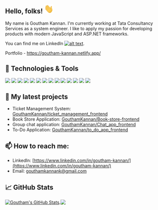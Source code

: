 ## Hello, folks! <img src="/wave.gif" alt="hand wave" width=30 height=30>

My name is Goutham Kannan. I'm currently working at Tata Consultancy Services as a system engineer. I like to apply my passion for developing products with modern JavaScript and ASP.NET frameworks.

You can find me on LinkedIn <a href="https://www.linkedin.com/in/goutham-kannan/"> ![alt text](https://img.shields.io/badge/-LinkedIn-0e76a8?style=plastic&logo=linkedIn)</a>. 

Portfolio - https://goutham-kannan.netlify.app/

## 🔧 Technologies & Tools

![](https://img.shields.io/badge/Code-HTML-informational?style=flat&logo=html5&logoColor=white&color=2bbc8a)
![](https://img.shields.io/badge/Code-CSS-informational?style=flat&logo=css3&logoColor=white&color=2bbc8a)
![](https://img.shields.io/badge/Code-JavaScript-informational?style=flat&logo=javascript&logoColor=white&color=2bbc8a)
![](https://img.shields.io/badge/Code-ReactJS-informational?style=flat&logo=react&logoColor=white&color=2bbc8a)
![](https://img.shields.io/badge/Code-Bootstrap-informational?style=flat&logo=bootstrap&logoColor=white&color=2bbc8a)
![](https://img.shields.io/badge/Code-NodeJS-informational?style=flat&logo=nodedotjs&logoColor=white&color=2bbc8a)
![](https://img.shields.io/badge/Code-MongoDB-informational?style=flat&logo=mongodb&logoColor=white&color=2bbc8a)
![](https://img.shields.io/badge/Code-MySQL-informational?style=flat&logo=mysql&logoColor=white&color=2bbc8a)
![](https://img.shields.io/badge/Code-C%23-informational?style=flat&logo=csharp&logoColor=white&color=2bbc8a)
![](https://img.shields.io/badge/Code-ASP.NET-informational?style=flat&logo=dotnet&logoColor=white&color=2bbc8a)
![](https://img.shields.io/badge/Code-SQL%20Server-informational?style=flat&logo=microsoftsqlserver&logoColor=white&color=2bbc8a)
![](https://img.shields.io/badge/Tools-GIT-informational?style=flat&logo=git&logoColor=white&color=2bbc8a)
![](https://img.shields.io/badge/Tools-Visual%20Studio-informational?style=flat&logo=visualstudio&logoColor=white&color=2bbc8a)
![](https://img.shields.io/badge/Tools-VS%20Code-informational?style=flat&logo=visualstudiocode&logoColor=white&color=2bbc8a)

## 🌱 My latest projects

- Ticket Management System: [GouthamKannan/ticket_management_frontend](https://github.com/GouthamKannan/ticket_management_frontend)
- Book Store Application: [GouthamKannan/Book-store-frontend](https://github.com/GouthamKannan/Book-store-frontend)
- Group chat application: [GouthamKannan/Chat_app_frontend](https://github.com/GouthamKannan/Chat_app_frontend)
- To-Do Application: [GouthamKannan/to_do_app_frontend](https://github.com/GouthamKannan/to_do_app_frontend)

## 📫 How to reach me:

- LinkedIn: [https://www.linkedin.com/in/goutham-kannan/](https://www.linkedin.com/in/goutham-kannan/)
- Email: [gouthamkannank@gmail.com](gouthamkannank@gmail.com)

## &#x1f4c8; GitHub Stats


<a href="https://github.com/GouthamKannan/GouthamKannan">
  <img align="center" src="https://github-readme-stats.vercel.app/api?username=GouthamKannan&show_icons=true&line_height=27&count_private=true&title_color=ffffff&text_color=c9cacc&icon_color=2bbc8a&bg_color=1d1f21" alt="Goutham's GitHub Stats" />
</a>

<a href="https://github.com/GouthamKannan/GouthamKannan">
  <img align="center" src="https://github-readme-stats.vercel.app/api/top-langs/?username=GouthamKannan&title_color=ffffff&text_color=c9cacc&icon_color=2bbc8a&bg_color=1d1f21&langs_count=3" />
</a>
